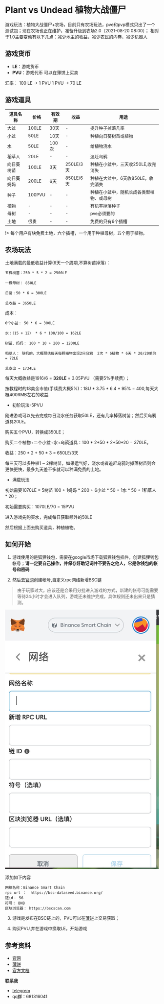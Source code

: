 # Plant vs Undead 植物大战僵尸

游戏玩法：植物大战僵尸+农场，目前只有农场玩法，pve和pvp模式只出了一个测试包；现在农场也正在维护，准备升级到农场2.0（2021-08-20 08:00）；
相对于1.0主要变动有以下几点：减少地主的收益，减少农民的内卷，减少机器人




## 游戏货币

+ **LE**：游戏货币
+ **PVU**：游戏代币 可以在薄饼上买卖


汇率：
100 LE -> 1  PVU
1 PVU -> 70 LE 


## 游戏道具

道具名称 | 价格 | 有效期 | 收益 | 用途
--- | --- | --- | --- | ---
大盆 | 100LE | 30天 | - | 提升种子掉落几率
小盆 | 50LE | 10天 | - | 种植向日葵树苗或植物
水 | 50LE | 100次 | - | 给植物浇水
稻草人 | 20LE | - | - | 追赶乌鸦
向日葵树苗 | 100LE | 3天 | 250LE/3天 | 种植在小盆中，三天收250LE,收完消失
向日葵妈妈 | 200LE | 6天 | 850LE/6天 | 种植在大盆中，6天收850LE，收完消失
种子 | 100PVU | - | - | 种植在小盆中，随机长成各类型植物、或母树
植物 | - | - | - | 有机率掉落种子
母树 | - | - | - | pve必须要的
土地 | 很贵 | - | - | 免费的只有6个插槽

!> 每个用户有块免费土地，六个插槽，一个用于种植母树，五个用于植物。

## 农场玩法

土地满载的最低收益计算(6天一个周期,不算树苗掉落)：

	五棵树苗：250 * 5 * 2 = 2500LE

	一棵母树： 850LE

	日常：50 * 6 = 300LE

	总收益 = 3650LE

成本：

	6个小盆： 50 * 6 = 300LE

	水：（15 + 12） * 6 * 100/100 = 162LE

	树苗、妈妈： 100 * 10 + 200 = 1200LE

	稻草人： 随机的，大概预估每天每颗植物出现2只乌鸦  2次 * 6植物 * 6天 * 20/20单价 = 72LE

	总支出 = 1734LE

每天大概收益是1916/6 = **320LE** = 3.05PVU （需要5%手续费）；

按教程时的18美金市值(手续费大概5%)：18U * 3.75 * 6.4 * 95% = 400,每天大概400RMB左右的收益.

+ 初阶玩法-5PVU

刚进游戏可以先去完成每日浇水任务获取50LE，还有几率掉落树苗；然后买乌鸦道具20LE。

购买五个PVU，转换成350LE；

购买二个植物+二个小盆+水+乌鸦道具：100 * 2+50 * 2+50+20 = 370LE。

收益：250 * 2 + 50 * 3 = 650LE/3天

每三天可以多种植1 ~ 2棵树苗，如果运气好，浇水或者追赶乌鸦时掉落树苗则会更快更快，最多九天差不多就可以种满免费的土地。


+ 满载玩法

初始需要1070LE = 5树苗 100 + 1妈妈 * 200 + 6小盆 * 50 + 1水 * 50 + 1稻草人 * 20；

初始需要购买：1070LE/70 = 15PVU

进入游戏先购买水，完成每日获取额外的50LE

然后根据上面去购买道具，种植植物。



## 如何开始

1. 游戏使用的是狐狸钱包，需要在google市场下载狐狸钱包插件，创建狐狸钱包帐号；**请一定要自己操作，并保存好助记词并不要告之他人，它是你钱包的帐号和密码**

2. 然后去[官网](https://plantvsundead.com/)创建帐号,自定义rpc网络新增BSC链

> 由于玩家过大，应该还是会采用分批进入游戏的方式，新建的帐号可能需要等待24小时才会进入队列，游戏还未维护完成，具体规则还未出来只是猜测。

![HULI](./images/huli.jpg)

添加如下内容
```
网络名称：Binance Smart Chain
rpc url ：  https://bsc-dataseed.binance.org/
链id： 56
符号： BNB
区块浏览器： https://bscscan.com
```

3. 游戏是发布在BSC链上的，PVU可以在[薄饼](https://pancakeswap.finance/swap?outputCurrency=0x31471e0791fcdbe82fbf4c44943255e923f1b794)上交易获取；

4. 购买PVU,并在游戏中换取LE，开始游戏

## 参考资料

+ [官网](https://plantvsundead.com/)
+ [薄饼](https://pancakeswap.finance/swap?outputCurrency=0x31471e0791fcdbe82fbf4c44943255e923f1b794)
+ [官方文档](https://plantvsundead.medium.com/)


**联系我**

+ [telegrem](https://t.me/playforearn)
+ qq群：681316041









